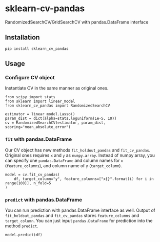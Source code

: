 # sklearn-cv-pandas
RandomizedSearchCV/GridSearchCV with pandas.DataFrame interface

## Installation
```
pip install sklearn_cv_pandas
```

## Usage

### Configure CV object

Instantiate CV in the same manner as original ones.
```
from scipy import stats
from sklearn import linear_model
from sklearn_cv_pandas import RandomizedSearchCV

estimator = linear_model.Lasso()
param_dist = dict(alpha=stats.loguniform(1e-5, 10))
cv = RandomizedSearchCV(estimator, param_dist, scoring="mean_absolute_error")
```

### `fit` with pandas.DataFrame

Our CV object has new methods `fit_holdout_pandas` and `fit_cv_pandas`.
Original ones requires `x` and `y` as `numpy.array`.
Instead of numpy array, you can specify one `pandas.DataFrame` 
and column names for `x` (`feature_columns`), and column name of `y` (`target_column`).
```
model = cv.fit_cv_pandas(
    df, target_column="y", feature_columns=["x{}".format(i) for i in range(100)], n_fold=5
)
```

### `predict` with pandas.DataFrame

You can run prediction with pandas.DataFrame interface as well.
Output of `fit_holdout_pandas` and `fit_cv_pandas` stores `feature_columns` and `target_column`.
You can just input `pandas.DataFrame` for prediction into the method `predict`.

```
model.predict(df)
```
